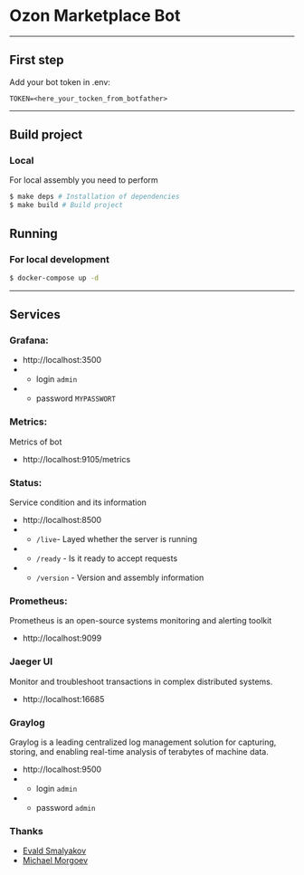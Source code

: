 # Ozon Marketplace Bot

---
## First step

Add your bot token in .env:

```
TOKEN=<here_your_tocken_from_botfather>
```
---

## Build project

### Local

For local assembly you need to perform

```zsh
$ make deps # Installation of dependencies
$ make build # Build project
```
## Running

### For local development

```zsh
$ docker-compose up -d
```

---

## Services

### Grafana:

- http://localhost:3500
- - login `admin`
- - password `MYPASSWORT`

### Metrics:

Metrics of bot

- http://localhost:9105/metrics

### Status:

Service condition and its information

- http://localhost:8500
- - `/live`- Layed whether the server is running
- - `/ready` - Is it ready to accept requests
- - `/version` - Version and assembly information

### Prometheus:

Prometheus is an open-source systems monitoring and alerting toolkit

- http://localhost:9099

### Jaeger UI

Monitor and troubleshoot transactions in complex distributed systems.

- http://localhost:16685

### Graylog

Graylog is a leading centralized log management solution for capturing, storing, and enabling real-time analysis of terabytes of machine data.

- http://localhost:9500
- - login `admin`
- - password `admin`

### Thanks

- [Evald Smalyakov](https://github.com/evald24)
- [Michael Morgoev](https://github.com/zerospiel)
